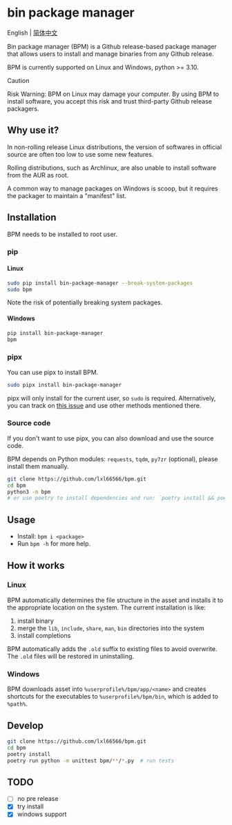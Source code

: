 # bin package manager

English | [简体中文](./docs/README.zh-CN.md)

Bin package manager (BPM) is a Github release-based package manager that allows users to install and manage binaries from any Github release.

BPM is currently supported on Linux and Windows, python >= 3.10.

> [!CAUTION]
> Risk Warning: BPM on Linux may damage your computer. By using BPM to install software, you accept this risk and trust third-party Github release packagers.

## Why use it?

In non-rolling release Linux distributions, the version of softwares in official source are often too low to use some new features.

Rolling distributions, such as Archlinux, are also unable to install software from the AUR as root.

A common way to manage packages on Windows is scoop, but it requires the packager to maintain a "manifest" list.

## Installation

BPM needs to be installed to root user.

### pip

#### Linux

```sh
sudo pip install bin-package-manager --break-system-packages
sudo bpm
```

Note the risk of potentially breaking system packages.

#### Windows

```sh
pip install bin-package-manager
bpm
```

### pipx

You can use pipx to install BPM.

```sh
sudo pipx install bin-package-manager
```

pipx will only install for the current user, so `sudo` is required. Alternatively, you can track on [this issue](https://github.com/pypa/pipx/issues/754) and use other methods mentioned there.

### Source code

If you don't want to use pipx, you can also download and use the source code.

BPM depends on Python modules: `requests`, `tqdm`, `py7zr` (optional), please install them manually.

```sh
git clone https://github.com/lxl66566/bpm.git
cd bpm
python3 -m bpm
# or use poetry to install dependencies and run: `poetry install && poetry run python -m bpm`
```

## Usage

- Install: `bpm i <package>`
- Run `bpm -h` for more help.

## How it works

### Linux

BPM automatically determines the file structure in the asset and installs it to the appropriate location on the system. The current installation is like:

1. install binary
2. merge the `lib`, `include`, `share`, `man`, `bin` directories into the system
3. install completions

BPM automatically adds the `.old` suffix to existing files to avoid overwrite. The `.old` files will be restored in uninstalling.

### Windows

BPM downloads asset into `%userprofile%/bpm/app/<name>` and creates shortcuts for the executables to `%userprofile%/bpm/bin`, which is added to `%path%`.

## Develop

```sh
git clone https://github.com/lxl66566/bpm.git
cd bpm
poetry install
poetry run python -m unittest bpm/**/*.py  # run tests
```

## TODO

- [ ] no pre release
- [x] try install
- [x] windows support
